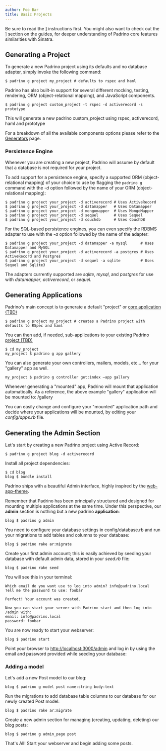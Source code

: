 ```yaml
---
author: Foo Bar
title: Basic Projects
---
```


Be sure to read the ] instructions first. You might also want to check out the ] section on the guides, for deeper
understanding of Padrino core features similarities with Sinatra.


## Generating a Project

To generate a new Padrino project using its defaults and no database adapter, simply invoke the following command:


    $ padrino g project my_project # defaults to rspec and haml


Padrino has also built-in support for several different mocking, testing, rendering, ORM (object-relational mapping),
and JavaScript components.


    $ padrino g project custom_project -t rspec -d activerecord -s prototype


This will generate a new padrino custom_project using rspec, activerecord, haml and prototype


For a breakdown of all the available components options please refer to the [Generators](TBD) page.


### Persistence Engine

Whenever you are creating a new project, Padrino will assume by default that a database is not required for your
project.


To add support for a persistence engine, specify a supported ORM (object-relational mapping) of your choice to use by
flagging the `padrino g` command with the *-d* option followed by the name of your ORM (object-relational mapping):


    $ padrino g project your_project -d activerecord # Uses ActiveRecord
    $ padrino g project your_project -d datamapper   # Uses Datamapper
    $ padrino g project your_project -d mongomapper  # Uses MongoMapper
    $ padrino g project your_project -d sequel       # Uses Sequel
    $ padrino g project your_project -d couchdb      # Uses CouchDB


For the SQL-based persistence engines, you can even specify the RDBMS adapter to use with the *-a* option followed by
the name of the adapter:


    $ padrino g project your_project -d datamapper -a mysql      # Uses Datamapper and MySQL
    $ padrino g project your_project -d activerecord -a postgres # Uses ActiveRecord and Postgres
    $ padrino g project your_project -d sequel -a sqlite         # Uses Sequel and Sqlite3


The adapters currently supported are *sqlite*, *mysql*, and *postgres* for use with *datamapper*, *activerecord*, or
*sequel*.


## Generating Applications

Padrino's main concept is to generate a default "project" or [core application (TBD)](TBD)


    $ padrino g project my_project # creates a Padrino project with defaults to RSpec and haml


You can then add, if needed, sub-applications to your existing Padrino [project (TBD)](TBD)


    $ cd my_project
    my_project $ padrino g app gallery


You can also generate your own controllers, mailers, models, etc... for your "gallery" app as well.


    my_project $ padrino g controller get:index —app gallery


Whenever generating a "mounted" app, Padrino will mount that application automatically. As a reference, the above
example "gallery" application will be mounted to: /gallery


You can easily change and configure your "mounted" application path and decide where your applications will be mounted,
by editing your *config/apps.rb* file.


## Generating the Admin Section

Let's start by creating a new Padrino project using Active Record:


    $ padrino g project blog -d activerecord


Install all project dependencies:


    $ cd blog
    blog $ bundle install


Padrino ships with a beautiful Admin interface, highly inspired by the
[web-app-theme](http://github.com/pilu/web-app-theme).


Remember that Padrino has been principally structured and designed for mounting multiple applications at the same time.
Under this perspective, our **admin** section is nothing but a new padrino **application**:


    blog $ padrino g admin


You need to configure your database settings in config/database.rb and run your migrations to add tables and columns to
your database:


    blog $ padrino rake ar:migrate


Create your first admin account; this is easily achieved by seeding your database with default admin data, stored in
your *seed.rb* file:


    blog $ padrino rake seed


You will see this in your terminal:


    Which email do you want use to log into admin? info@padrino.local
    Tell me the password to use: foobar

    Perfect! Your account was created.

    Now you can start your server with Padrino start and then log into /admin with:
    email: info@padrino.local
    password: foobar


You are now ready to start your webserver:


    blog $ padrino start


Point your browser to [http://localhost:3000/admin](http://localhost:3000/admin) and log in by using the email and
password provided while seeding your database:


### Adding a model

Let's add a new Post model to our blog:


    blog $ padrino g model post name:string body:text


Run the migrations to add database table columns to our database for our newly created Post model:


    blog $ padrino rake ar:migrate


Create a new admin section for managing (creating, updating, deleting) our blog posts:


    blog $ padrino g admin_page post


That's All! Start your webserver and begin adding some posts.

